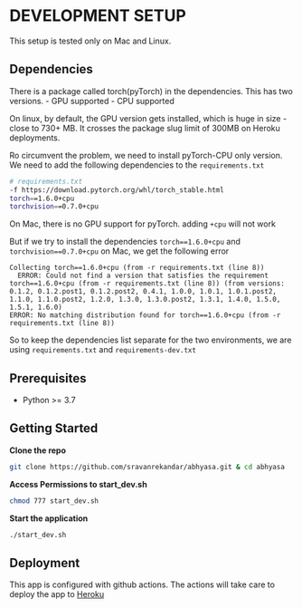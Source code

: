 # DEVELOPMENT SETUP

This setup is tested only on Mac and Linux.

## Dependencies

There is a package called torch(pyTorch) in the dependencies.
This has two versions.
    - GPU supported
    - CPU supported

On linux, by default, the GPU version gets installed, which is huge in size - close to 730+ MB. It crosses the package slug limit of 300MB on Heroku deployments.

Ro circumvent the problem, we need to install pyTorch-CPU only version. We need to add the following dependencies to the ```requirements.txt```

```bash
# requirements.txt
-f https://download.pytorch.org/whl/torch_stable.html
torch==1.6.0+cpu
torchvision==0.7.0+cpu
```

On Mac, there is no GPU support for pyTorch. adding ```+cpu``` will not work

But if we try to install the dependencies ```torch==1.6.0+cpu``` and ```torchvision==0.7.0+cpu``` on Mac, we get the following error

```text
Collecting torch==1.6.0+cpu (from -r requirements.txt (line 8))
  ERROR: Could not find a version that satisfies the requirement torch==1.6.0+cpu (from -r requirements.txt (line 8)) (from versions: 0.1.2, 0.1.2.post1, 0.1.2.post2, 0.4.1, 1.0.0, 1.0.1, 1.0.1.post2, 1.1.0, 1.1.0.post2, 1.2.0, 1.3.0, 1.3.0.post2, 1.3.1, 1.4.0, 1.5.0, 1.5.1, 1.6.0)
ERROR: No matching distribution found for torch==1.6.0+cpu (from -r requirements.txt (line 8))
```

So to keep the dependencies list separate for the two environments, we are using ```requirements.txt``` and ```requirements-dev.txt```

## Prerequisites

- Python >= 3.7

## Getting Started

**Clone the repo**

```bash
git clone https://github.com/sravanrekandar/abhyasa.git & cd abhyasa
```

**Access Permissions to start_dev.sh**

```bash
chmod 777 start_dev.sh
```

**Start the application**

```bash
./start_dev.sh
```

## Deployment

This app is configured with github actions. The actions will take care to deploy the app to [Heroku](heroku.com)
